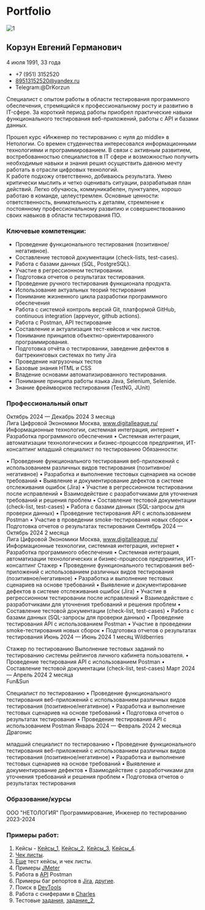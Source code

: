 # Portfolio
![1](https://github.com/user-attachments/assets/f99eed03-b1c1-455f-abee-e71a2d21bb95)

## Корзун Евгений Германович
4 июля 1991, 33 года

- +7 (951) 3152520 
- 89513152520@yandex.ru 
- Telegram:@DrKorzun 

Специалист с опытом работы в области тестирования программного обеспечения, стремящийся к профессиональному росту и развитию в IT-сфере. За короткий период работы приобрел практические навыки функционального тестирования веб-приложений, работы с API и базами данных.

Прошел курс «Инженер по тестированию с нуля до middle» в Нетологии. Со времен студенчества интересовался информационными технологиями и программированием. В связи с активным развитием, востребованностью специалистов в IT сфере и возможностью получить необходимые навыки и знания решил осуществить давнюю мечту работать в отрасли цифровых технологий.   
К работе подхожу ответственно, добиваюсь результата. Умею критически мыслить и четко оценивать ситуации, разрабатывая план действий. Легко обучаюсь, коммуникабелен, пунктуален, хорошо работаю в команде, целеустремлен.
Основные ценности: ответственность, внимательность к деталям, стремление к постоянному профессиональному развитию и совершенствованию своих навыков в области тестирования ПО.

### Ключевые компетенции:

- Проведение функционального тестирования (позитивное/негативное).
- Составление тестовой документации (check-lists, test-cases).
- Работа с базами данных (SQL, PostgreSQL).
- Участие в регрессионном тестировании.
- Подготовка отчетов о результатах тестирования.
-	Проведение ручного тестирования функционала продукта.
-	Использование актуальных теорий тестирования
-	Понимание жизненного цикла разработки программного обеспечения
-	Работа с системой контроль версий Git, платформой GitHub, continuous integration (appveyor, github actions).
-	Работа с Postman, API тестирование
-	Составление и актуализация тест-кейсов и чек листов.
-	Понимание принципов объектно-ориентированного программирования.
-	Подготовка отчёта о тестировании, заведение дефектов в багтрекинговых системах по типу Jira
-	Проведение нагрузочных тестов
-	Базовые знания HTML и CSS 
-	Владение основами автоматизированного тестирования.
-	Понимание принципа работы языка Java, Selenium, Selenide.
-	Знание фреймворков тестирования (TestNG, JUnit)

### Профессиональный опыт

Октябрь 2024 — Декабрь 2024
3 месяца	
	Лига Цифровой Экономики
Москва, www.digitalleague.ru/
Информационные технологии, системная интеграция, интернет
• Разработка программного обеспечения
• Системная интеграция,  автоматизации технологических и бизнес-процессов предприятия, ИТ-консалтинг
младший специалист по тестированию
Обязанности:

• Проведение функционального тестирования веб-приложений с использованием различных видов тестирования (позитивное/негативное)
• Разработка и выполнение тестовых сценариев на основе требований
• Выявление и документирование дефектов в системе отслеживания ошибок (Jira)
• Участие в регрессионном тестировании после исправлений
• Взаимодействие с разработчиками для уточнения требований и решения проблем
• Составление тестовой документации (check-list, test-cases)
• Работа с базами данных (SQL-запросы для проверки данных)
• Проведение тестирования API с использованием Postman
• Участие в проведении smoke-тестирования новых сборок
• Подготовка отчетов о результатах тестирования
Сентябрь 2024 — Октябрь 2024
2 месяца	
	Лига Цифровой Экономики
Москва, www.digitalleague.ru/
Информационные технологии, системная интеграция, интернет
• Разработка программного обеспечения
• Системная интеграция,  автоматизации технологических и бизнес-процессов предприятия, ИТ-консалтинг
Стажер
• Проведение функционального тестирования веб-приложений с использованием различных видов тестирования (позитивное/негативное)
• Разработка и выполнение тестовых сценариев на основе требований
• Выявление и документирование дефектов в системе отслеживания ошибок (Jira)
• Участие в регрессионном тестировании после исправлений
• Взаимодействие с разработчиками для уточнения требований и решения проблем
• Составление тестовой документации (check-list, test-cases)
• Работа с базами данных (SQL-запросы для проверки данных)
• Проведение тестирования API с использованием Postman
• Участие в проведении smoke-тестирования новых сборок
• Подготовка отчетов о результатах тестирования
Июнь 2024 — Июнь 2024
1 месяц	
	Wildberries

Стажер по тестированию
Выполнение тестовых заданий по тестированию системы рейтингов личного кабинета пользователя.
• Проведение тестирования API с использованием Postman
• Составление тестовой документации (check-list, test-cases)
Март 2024 — Апрель 2024
2 месяца	
	Fun&Sun

Специалист по тестированию
• Проведение функционального тестирования веб-приложений с использованием различных видов тестирования (позитивное/негативное)
• Разработка и выполнение тестовых сценариев на основе требований
• Подготовка отчетов о результатах тестирования
• Проведение тестирования API с использованием Postman
Январь 2024 — Февраль 2024
2 месяца	
	Драгонис

младший специалист по тестированию
• Проведение функционального тестирования веб-приложений с использованием различных видов тестирования (позитивное/негативное)
• Разработка и выполнение тестовых сценариев на основе требований
• Выявление и документирование дефектов
• Взаимодействие с разработчиками для уточнения требований и решения проблем
• Подготовка отчетов о результатах тестирования

### Образование/курсы 

ООО "НЕТОЛОГИЯ"
Программирование, Инженер по тестированию 2023-2024

### Примеры работ:

1. Кейсы - [Кейсы_1](https://disk.yandex.ru/i/kaZgM3-IvcHHiA), [Кейсы_2](https://disk.yandex.ru/edit/d/GYdbpqLqDArv_xq6YWNuEyPegnqahzm72s0qoIz-cKg6Vnd0dGxWMzB6Zw), [Кейсы_3](https://disk.yandex.ru/d/81cz9BG9p1KSbg), [Кейсы_4](https://disk.yandex.ru/i/bUOwzURIIAYZgw).
1. [Чек листы](https://disk.yandex.ru/edit/d/GYdbpqLqDArv_xq6YWNuEyPegnqahzm72s0qoIz-cKg6QWkzV21GSnhfZw).
1. [Еще](https://disk.yandex.ru/i/hggxMqglc7bjkQ) тест кейсы, и чек листы.
1. Примеры [JMeter](https://disk.yandex.ru/i/XYSmQDYslOyBLw)
1. Работа в [API](https://disk.yandex.ru/i/hiShDOFAhiUFsw) Postman
1. Примеры баг репортов в [Jirа](https://disk.yandex.ru/edit/d/GYdbpqLqDArv_xq6YWNuEyPegnqahzm72s0qoIz-cKg6bEZ0UW9lX29hdw), [другие](https://disk.yandex.ru/i/icTSfwpBcTnkzA).
1. Поиск в [DevTools](https://disk.yandex.ru/i/-YvrbJ4VIbxrDg)
1. Работа с сниферами в [Charles](https://docs.google.com/document/d/1o67lNeI4ufc-m1QQ3fMuf-qHySn1w8fbKdAJsHZOTBw/edit?usp=sharing)
1. Тестовые [задания](https://docs.google.com/document/d/1aODrVISob8jZiwIS9h7p7nq4xCgCCzlxgZ1yG4Rp1eE/edit?usp=sharing), [задание_2](https://docs.google.com/spreadsheets/d/1yf9S1zo1UPjrPNC_Q8BwoNgB4q2f0Fz4ds7j02Nmc-Q/edit?usp=sharing), 

